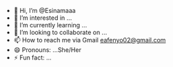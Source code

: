 - 👋 Hi, I’m @Esinamaaa
- 👀 I’m interested in ...
- 🌱 I’m currently learning ...
- 💞️ I’m looking to collaborate on ...
- 📫 How to reach me via Gmail eafenyo02@gmail.com
- 😄 Pronouns: ...She/Her
- ⚡ Fun fact: ...

<!---
Esinamaaa/Esinamaaa is a ✨ special ✨ repository because its `README.md` (this file) appears on your GitHub profile.
You can click the Preview link to take a look at your changes.
--->
